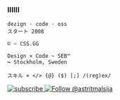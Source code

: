 ### IIIIII 



````
deƨign · code · oss
スタート 2008

© ~ CSS.GG

Design × Code ~ SEB™
↪ Stockholm, Sweden
  
スキル × </> {@} ($) [;] /(reg)ex/
````


<a href="https://www.youtube.com/c/astrit?sub_confirmation=1">
  <img
    src="https://img.shields.io/youtube/channel/subscribers/UCHcZvp39InNTwh3eJh1C2eg"
    alt="subscribe"
  />
</a>
<a href="https://twitter.com/intent/follow?screen_name=astritmalsija">
  <img
    src="https://img.shields.io/twitter/follow/astritmalsija.svg?label=Follow%20@astritmalsija"
    alt="Follow @astritmalsija"
  />
</a>

<!--

<img align="center" src="https://github-readme-stats.vercel.app/api?username=astrit&count_private=true&show_icons=true&include_all_commits=true&hide_border=true&hide_title=true&theme=github_dark&layout=compact&hide=contribs,issues" />

[<img src="https://i.imgur.com/34HJ0Cu.png" height="40">](https://a.st/yt) [<img src="https://i.imgur.com/Qt2Ezmo.png" height="40">](https://twitter.com/astritmalsija) [<img src="https://i.imgur.com/vZy4qH6.png" height="40">](https://dev.to/astrit)

![](https://github.com/astrit/github-stats/blob/master/generated/overview.svg#gh-dark-mode-only)
![](https://github.com/astrit/github-stats/blob/master/generated/languages.svg#gh-dark-mode-only)

<img align="center" src="https://github-readme-stats.vercel.app/api?username=astrit&count_private=true&show_icons=true&include_all_commits=true&hide_border=true&hide_title=true&theme=github_dark&layout=compact&hide=contribs,issues" />
-->
